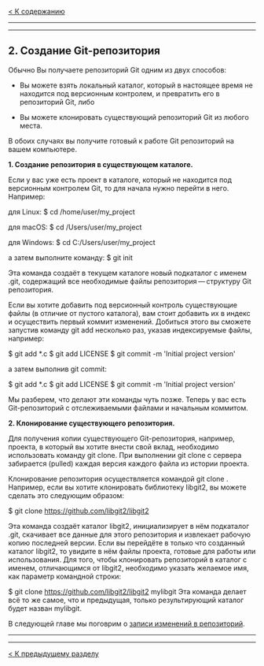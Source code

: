 [< К содержанию](./readme.md)

---
---

## **2. Создание Git-репозитория** ##

Обычно Вы получаете репозиторий Git одним из двух способов:

- Вы можете взять локальный каталог, который в настоящее время не находится под версионным контролем, и превратить его в репозиторий Git, либо

- Вы можете клонировать существующий репозиторий Git из любого места.

В обоих случаях вы получите готовый к работе Git репозиторий на вашем компьютере.

**1. Создание репозитория в существующем каталоге.**

Если у вас уже есть проект в каталоге, который не находится под версионным контролем Git, то для начала нужно перейти в него. Например:

для Linux:
$ cd /home/user/my_project

для macOS:
$ cd /Users/user/my_project

для Windows:
$ cd C:/Users/user/my_project

а затем выполните команду:
$ git init

Эта команда создаёт в текущем каталоге новый подкаталог с именем .git, содержащий все необходимые файлы репозитория — структуру Git репозитория.

Если вы хотите добавить под версионный контроль существующие файлы (в отличие от пустого каталога), вам стоит добавить их в индекс и осуществить первый коммит изменений. Добиться этого вы сможете запустив команду git add несколько раз, указав индексируемые файлы, например: 

$ git add *.c
$ git add LICENSE
$ git commit -m 'Initial project version'

а затем выполнив git commit:

$ git add *.c
$ git add LICENSE
$ git commit -m 'Initial project version'

Мы разберем, что делают эти команды чуть позже. Теперь у вас есть Git-репозиторий с отслеживаемыми файлами и начальным коммитом.

**2. Клонирование существующего репозитория.**

Для получения копии существующего Git-репозитория, например, проекта, в который вы хотите внести свой вклад, необходимо использовать команду git clone. При выполнении git clone с сервера забирается (pulled) каждая версия каждого файла из истории проекта.

Клонирование репозитория осуществляется командой git clone <url>. Например, если вы хотите клонировать библиотеку libgit2, вы можете сделать это следующим образом:

$ git clone https://github.com/libgit2/libgit2

Эта команда создаёт каталог libgit2, инициализирует в нём подкаталог .git, скачивает все данные для этого репозитория и извлекает рабочую копию последней версии. Если вы перейдёте в только что созданный каталог libgit2, то увидите в нём файлы проекта, готовые для работы или использования. Для того, чтобы клонировать репозиторий в каталог с именем, отличающимся от libgit2, необходимо указать желаемое имя, как параметр командной строки:

$ git clone https://github.com/libgit2/libgit2 mylibgit
Эта команда делает всё то же самое, что и предыдущая, только результирующий каталог будет назван mylibgit.

В следующей главе мы поговрим о [записи изменений в репозиторий](./changing.md).

---
---

[< К предыдущему разделу](./git_is.md)